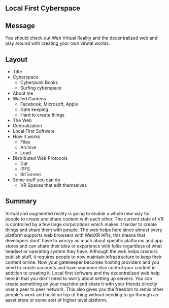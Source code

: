 ## Local First Cyberspace

## Message

You should check out Web Vritual Reality and the decentralized web and play around with creating your own virutal worlds.

## Layout

- Title
- Cyberspace
	- Cyberpunk Books
	- Surfing cyberspace
- About me
- Walled Gardens
	- Facebook, Microsoft, Apple
	- Gate keeping
	- Hard to create things
- The Web
- Centralization
- Local First Software
- How it works
	- Files
	- Archive
	- Load
- Distributed Web Protocols
	- Dat
	- IPFS
	- BitTorrent
- Some stuff you can do
	- VR Spaces that edit themselves

## Summary

Virtual and augmented reality is going to enable a whole new way for people to create and share content with each other.
The current state of VR is controlled by a few large corporations which makes it harder to create things and share them with people.
The web helps here since almost every platform supports web browsers with WebXR APIs, this means that developers dont' have to worryy as much about specific platforms and app stores and can share their idea or experience with folks regardless of what headset or operating system they have.
Although the web helps creators publish stuff, it requires people to now maintain infrastructure to keep their content online.
Now your gatekeeper becomes hosting providers and you need to create accounts and have someone else control your content in addition to creating it.
Local first software and the decentralized web help here in that you don't need to worry about setting up servers. You can create something on your machine and share it with your friends directly over a peer to peer network.
This also gives you the freedom to remix other people's work and build on top of thing without needing to go through an asset store or some sort of higher level platform.
